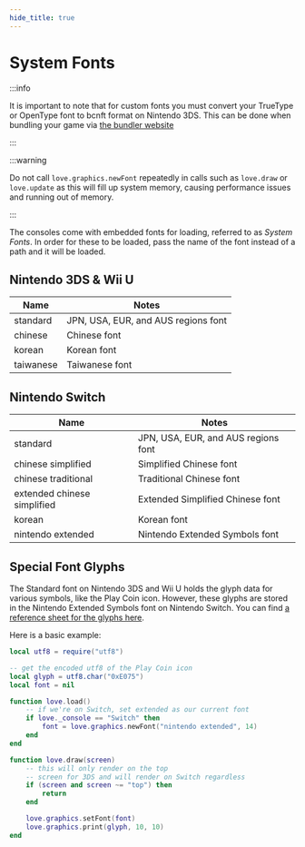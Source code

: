 ```yaml
---
hide_title: true
---
```


# System Fonts

:::info

It is important to note that for custom fonts you must convert your TrueType or OpenType font to bcnft format on Nintendo 3DS. This can be done when bundling your game via [the bundler website](/bundler-app/overview)

:::

:::warning

Do not call `love.graphics.newFont` repeatedly in calls such as `love.draw` or `love.update` as this will fill up system memory, causing performance issues and running out of memory.

:::

The consoles come with embedded fonts for loading, referred to as _System Fonts_. In order for these to be loaded, pass the name of the font instead of a path and it will be loaded.

## Nintendo 3DS & Wii U

| Name      | Notes                               |
| --------- | ----------------------------------- |
| standard  | JPN, USA, EUR, and AUS regions font |
| chinese   | Chinese font                        |
| korean    | Korean font                         |
| taiwanese | Taiwanese font                      |

## Nintendo Switch

| Name                        | Notes                               |
| --------------------------- | ----------------------------------- |
| standard                    | JPN, USA, EUR, and AUS regions font |
| chinese simplified          | Simplified Chinese font             |
| chinese traditional         | Traditional Chinese font            |
| extended chinese simplified | Extended Simplified Chinese font    |
| korean                      | Korean font                         |
| nintendo extended           | Nintendo Extended Symbols font      |

## Special Font Glyphs

The Standard font on Nintendo 3DS and Wii U holds the glyph data for various symbols, like the Play Coin icon. However, these glyphs are stored in the Nintendo Extended Symbols font on Nintendo Switch. You can find [a reference sheet for the glyphs here](/images/nintendo_extended_glyphs_sheet.webp).

Here is a basic example:

```lua title='main.lua'
local utf8 = require("utf8")

-- get the encoded utf8 of the Play Coin icon
local glyph = utf8.char("0xE075")
local font = nil

function love.load()
    -- if we're on Switch, set extended as our current font
    if love._console == "Switch" then
        font = love.graphics.newFont("nintendo extended", 14)
    end
end

function love.draw(screen)
    -- this will only render on the top
    -- screen for 3DS and will render on Switch regardless
    if (screen and screen ~= "top") then
        return
    end

    love.graphics.setFont(font)
    love.graphics.print(glyph, 10, 10)
end
```
